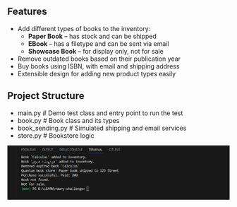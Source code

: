 ## Features

- Add different types of books to the inventory:
  - **Paper Book** – has stock and can be shipped
  - **EBook** – has a filetype and can be sent via email
  - **Showcase Book** – for display only, not for sale
- Remove outdated books based on their publication year
- Buy books using ISBN, with email and shipping address
- Extensible design for adding new product types easily

## Project Structure
- main.py # Demo test class and entry point to run the test
- book.py # Book class and its types
- book_sending.py # Simulated shipping and email services
- store.py # Bookstore logic

![output](output_example.png)



